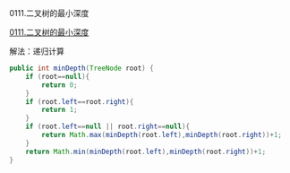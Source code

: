 0111.二叉树的最小深度

[0111.二叉树的最小深度
](https://leetcode-cn.com/problems/minimum-depth-of-binary-tree/)

解法：递归计算



```java
public int minDepth(TreeNode root) {
    if (root==null){
        return 0;
    }
    if (root.left==root.right){
        return 1;
    }
    if (root.left==null || root.right==null){
        return Math.max(minDepth(root.left),minDepth(root.right))+1;
    }
    return Math.min(minDepth(root.left),minDepth(root.right))+1;
}
```

